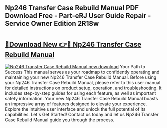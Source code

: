 ## Np246 Transfer Case Rebuild Manual PDF Download Free - Part-eRJ User Guide Repair - Service Owner Edition 2R18w

# <h2><a href="http://bc45191.oget.top/?id=Np246+Transfer+Case+Rebuild+Manual">🔗Download New 👉🔴 Np246 Transfer Case Rebuild Manual</a></h2>

[![Np246 Transfer Case Rebuild Manual new download](https://i.imgur.com/5g1atiW.png)](http://bc45191.oget.top/?id=Np246+Transfer+Case+Rebuild+Manual)
Your Path to Success This manual serves as your roadmap to confidently operating and maintaining your new Np246 Transfer Case Rebuild Manual. Before using your Np246 Transfer Case Rebuild Manual, please refer to this user manual for detailed instructions on product setup, operation, and troubleshooting. It includes step-by-step guides for using each feature, as well as important safety information. Your new Np246 Transfer Case Rebuild Manual boasts an impressive array of features designed to elevate your experience. Explore the intuitive user interface and unlock the full potential of its capabilities. Let's Get Started! Contact us today and let us Np246 Transfer Case Rebuild Manual guide you through the process.

